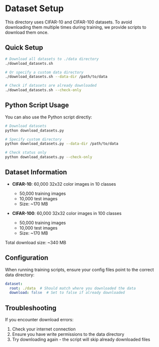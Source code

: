 # Dataset Setup

This directory uses CIFAR-10 and CIFAR-100 datasets. To avoid downloading them multiple times during training, we provide scripts to download them once.

## Quick Setup

```bash
# Download all datasets to ./data directory
./download_datasets.sh

# Or specify a custom data directory
./download_datasets.sh --data-dir /path/to/data

# Check if datasets are already downloaded
./download_datasets.sh --check-only
```

## Python Script Usage

You can also use the Python script directly:

```bash
# Download datasets
python download_datasets.py

# Specify custom directory
python download_datasets.py --data-dir /path/to/data

# Check status only
python download_datasets.py --check-only
```

## Dataset Information

- **CIFAR-10**: 60,000 32x32 color images in 10 classes
  - 50,000 training images
  - 10,000 test images
  - Size: ~170 MB

- **CIFAR-100**: 60,000 32x32 color images in 100 classes
  - 50,000 training images
  - 10,000 test images
  - Size: ~170 MB

Total download size: ~340 MB

## Configuration

When running training scripts, ensure your config files point to the correct data directory:

```yaml
dataset:
  root: ./data  # Should match where you downloaded the data
  download: false  # Set to false if already downloaded
```

## Troubleshooting

If you encounter download errors:
1. Check your internet connection
2. Ensure you have write permissions to the data directory
3. Try downloading again - the script will skip already downloaded files